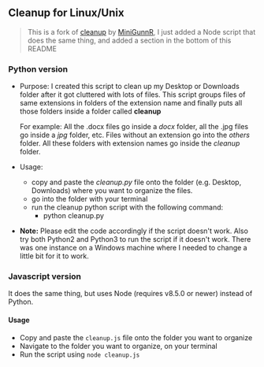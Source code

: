 ## Cleanup for Linux/Unix

> This is a fork of [cleanup](https://github.com/MiniGunnR/cleanup) by [MiniGunnR](https://github.com/MiniGunnR/), I just added a Node script that does the same thing, and added a section in the bottom of this README

### Python version
- Purpose:
  I created this script to clean up my Desktop or Downloads folder after it got cluttered with lots of files. This script groups files of same extensions in folders of the extension name and finally puts all those folders inside a folder called **cleanup**

  For example: All the .docx files go inside a *docx* folder, all the .jpg files go inside a *jpg* folder, etc. Files without an extension go into the *others* folder. All these folders with extension names go inside the *cleanup* folder.

- Usage:
  - copy and paste the *cleanup.py* file onto the folder (e.g. Desktop, Downloads) where you want to organize the files.
  - go into the folder with your terminal
  - run the cleanup python script with the following command:
    - python cleanup.py

- **Note:** Please edit the code accordingly if the script doesn't work. Also try both Python2 and Python3 to run the script if it doesn't work. There was one instance on a Windows machine where I needed to change a little bit for it to work.

### Javascript version
It does the same thing, but uses Node (requires v8.5.0 or newer) instead of Python.

#### Usage
- Copy and paste the `cleanup.js` file onto the folder you want to organize
- Navigate to the folder you want to organize, on your terminal
- Run the script using `node cleanup.js`